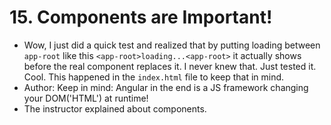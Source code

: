 # 15. Components are Important!
- Wow, I just did a quick test and realized that by putting loading between `app-root` like this `<app-root>loading...<app-root>` it actually shows before the real component replaces it. I never knew that. Just tested it. Cool. This happened in the `index.html` file to keep that in mind. 
- Author: Keep in mind: Angular in the end is a JS framework changing your DOM('HTML') at runtime!
- The instructor explained about components. 